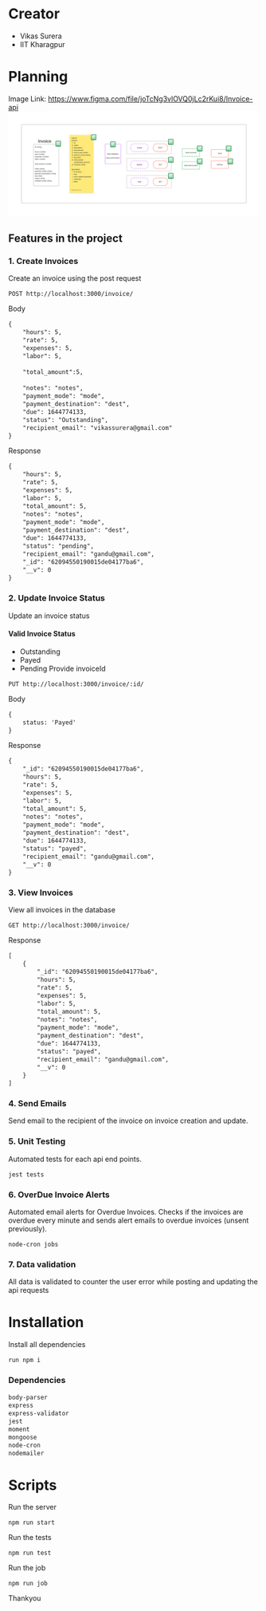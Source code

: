 # Creator
- Vikas Surera
- IIT Kharagpur
# Planning
Image Link: https://www.figma.com/file/joTcNg3vlOVQ0jLc2rKui8/Invoice-api
![alt text](./Invoice%20api.png)

## Features in the project
### 1. Create Invoices
Create an invoice using the post request
```
POST http://localhost:3000/invoice/
```
Body
```
{
    "hours": 5,
    "rate": 5,
    "expenses": 5,
    "labor": 5,

    "total_amount":5,

    "notes": "notes",
    "payment_mode": "mode",
    "payment_destination": "dest",
    "due": 1644774133,
    "status": "Outstanding",
    "recipient_email": "vikassurera@gmail.com"
}
```
Response
```
{
    "hours": 5,
    "rate": 5,
    "expenses": 5,
    "labor": 5,
    "total_amount": 5,
    "notes": "notes",
    "payment_mode": "mode",
    "payment_destination": "dest",
    "due": 1644774133,
    "status": "pending",
    "recipient_email": "gandu@gmail.com",
    "_id": "62094550190015de04177ba6",
    "__v": 0
}
```
### 2. Update Invoice Status
Update an invoice status
#### Valid Invoice Status
- Outstanding
- Payed
- Pending
Provide invoiceId
```
PUT http://localhost:3000/invoice/:id/
```
Body
```
{
    status: 'Payed'
}
```
Response
```
{
    "_id": "62094550190015de04177ba6",
    "hours": 5,
    "rate": 5,
    "expenses": 5,
    "labor": 5,
    "total_amount": 5,
    "notes": "notes",
    "payment_mode": "mode",
    "payment_destination": "dest",
    "due": 1644774133,
    "status": "payed",
    "recipient_email": "gandu@gmail.com",
    "__v": 0
}
```
### 3. View Invoices
View all invoices in the database
```
GET http://localhost:3000/invoice/
```
Response
```
[
    {
        "_id": "62094550190015de04177ba6",
        "hours": 5,
        "rate": 5,
        "expenses": 5,
        "labor": 5,
        "total_amount": 5,
        "notes": "notes",
        "payment_mode": "mode",
        "payment_destination": "dest",
        "due": 1644774133,
        "status": "payed",
        "recipient_email": "gandu@gmail.com",
        "__v": 0
    }
]
```
### 4. Send Emails
Send email to the recipient of the invoice on invoice creation and update.
### 5. Unit Testing
Automated tests for each api end points.
```
jest tests
```
### 6. OverDue Invoice Alerts
Automated email alerts for Overdue Invoices. Checks if the invoices are overdue every minute and sends alert emails to overdue invoices (unsent previously).
```
node-cron jobs
```

### 7. Data validation
All data is validated to counter the user error while posting and updating the api requests

# Installation
Install all dependencies
```
run npm i
```

### Dependencies
```
body-parser
express
express-validator
jest
moment
mongoose
node-cron
nodemailer
```

# Scripts
Run the server
```
npm run start
```
Run the tests
```
npm run test
```
Run the job
```
npm run job
```
Thankyou
